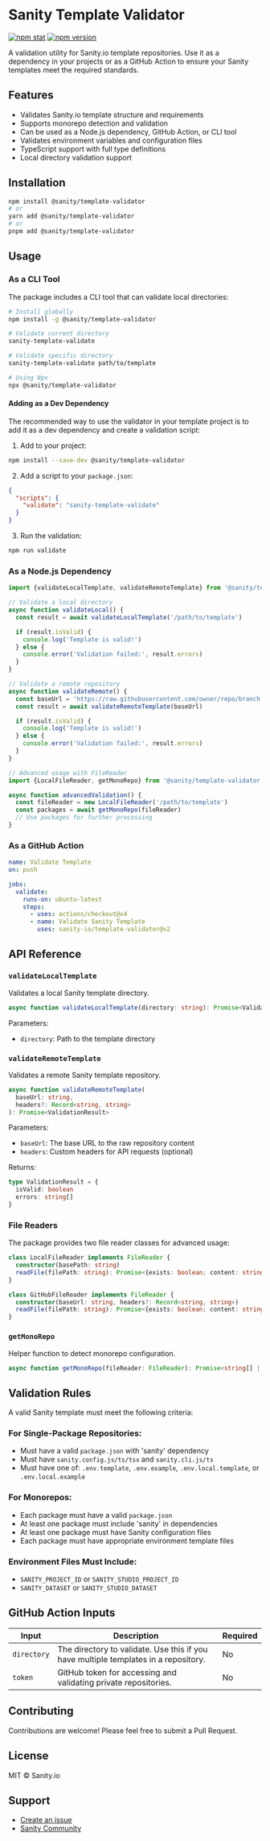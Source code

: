 # Sanity Template Validator

[![npm stat](https://img.shields.io/npm/dm/groq-js.svg?style=flat-square)](https://npm-stat.com/charts.html?package=groq-js)
[![npm version](https://img.shields.io/npm/v/groq-js.svg?style=flat-square)](https://www.npmjs.com/package/groq-js)

A validation utility for Sanity.io template repositories. Use it as a dependency in your projects or as a GitHub Action to ensure your Sanity templates meet the required standards.

## Features

- Validates Sanity.io template structure and requirements
- Supports monorepo detection and validation
- Can be used as a Node.js dependency, GitHub Action, or CLI tool
- Validates environment variables and configuration files
- TypeScript support with full type definitions
- Local directory validation support

## Installation

```bash
npm install @sanity/template-validator
# or
yarn add @sanity/template-validator
# or
pnpm add @sanity/template-validator
```

## Usage

### As a CLI Tool

The package includes a CLI tool that can validate local directories:

```bash
# Install globally
npm install -g @sanity/template-validator

# Validate current directory
sanity-template-validate

# Validate specific directory
sanity-template-validate path/to/template

# Using Npx
npx @sanity/template-validator
```

#### Adding as a Dev Dependency

The recommended way to use the validator in your template project is to add it as a dev dependency and create a validation script:

1. Add to your project:
```bash
npm install --save-dev @sanity/template-validator
```

2. Add a script to your `package.json`:
```json
{
  "scripts": {
    "validate": "sanity-template-validate"
  }
}
```

3. Run the validation:
```bash
npm run validate
```

### As a Node.js Dependency

```typescript
import {validateLocalTemplate, validateRemoteTemplate} from '@sanity/template-validator'

// Validate a local directory
async function validateLocal() {
  const result = await validateLocalTemplate('/path/to/template')

  if (result.isValid) {
    console.log('Template is valid!')
  } else {
    console.error('Validation failed:', result.errors)
  }
}

// Validate a remote repository
async function validateRemote() {
  const baseUrl = 'https://raw.githubusercontent.com/owner/repo/branch'
  const result = await validateRemoteTemplate(baseUrl)

  if (result.isValid) {
    console.log('Template is valid!')
  } else {
    console.error('Validation failed:', result.errors)
  }
}

// Advanced usage with FileReader
import {LocalFileReader, getMonoRepo} from '@sanity/template-validator'

async function advancedValidation() {
  const fileReader = new LocalFileReader('/path/to/template')
  const packages = await getMonoRepo(fileReader)
  // Use packages for further processing
}
```

### As a GitHub Action

```yaml
name: Validate Template
on: push

jobs:
  validate:
    runs-on: ubuntu-latest
    steps:
      - uses: actions/checkout@v4
      - name: Validate Sanity Template
        uses: sanity-io/template-validator@v2
```

## API Reference

### `validateLocalTemplate`

Validates a local Sanity template directory.

```typescript
async function validateLocalTemplate(directory: string): Promise<ValidationResult>
```

Parameters:
- `directory`: Path to the template directory

### `validateRemoteTemplate`

Validates a remote Sanity template repository.

```typescript
async function validateRemoteTemplate(
  baseUrl: string,
  headers?: Record<string, string>
): Promise<ValidationResult>
```

Parameters:
- `baseUrl`: The base URL to the raw repository content
- `headers`: Custom headers for API requests (optional)

Returns:
```typescript
type ValidationResult = {
  isValid: boolean
  errors: string[]
}
```

### File Readers

The package provides two file reader classes for advanced usage:

```typescript
class LocalFileReader implements FileReader {
  constructor(basePath: string)
  readFile(filePath: string): Promise<{exists: boolean; content: string}>
}

class GitHubFileReader implements FileReader {
  constructor(baseUrl: string, headers?: Record<string, string>)
  readFile(filePath: string): Promise<{exists: boolean; content: string}>
}
```

### `getMonoRepo`

Helper function to detect monorepo configuration.

```typescript
async function getMonoRepo(fileReader: FileReader): Promise<string[] | undefined>
```

## Validation Rules

A valid Sanity template must meet the following criteria:

### For Single-Package Repositories:
- Must have a valid `package.json` with 'sanity' dependency
- Must have `sanity.config.js/ts/tsx` and `sanity.cli.js/ts`
- Must have one of: `.env.template`, `.env.example`, `.env.local.template`, or `.env.local.example`

### For Monorepos:
- Each package must have a valid `package.json`
- At least one package must include 'sanity' in dependencies
- At least one package must have Sanity configuration files
- Each package must have appropriate environment template files

### Environment Files Must Include:
- `SANITY_PROJECT_ID` or `SANITY_STUDIO_PROJECT_ID`
- `SANITY_DATASET` or `SANITY_STUDIO_DATASET`

## GitHub Action Inputs

| Input | Description | Required |
|-------|-------------|----------|
| `directory` | The directory to validate. Use this if you have multiple templates in a repository. | No |
| `token` | GitHub token for accessing and validating private repositories. | No |

## Contributing

Contributions are welcome! Please feel free to submit a Pull Request.

## License

MIT © Sanity.io

## Support

- [Create an issue](https://github.com/sanity-io/template-validator/issues)
- [Sanity Community](https://slack.sanity.io)
